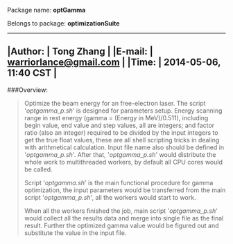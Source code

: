 Package name: **optGamma**

Belongs to package: **optimizationSuite**

-----------------------------------------
|Author: | Tong Zhang             |
|E-mail: | warriorlance@gmail.com |
|Time:   | 2014-05-06, 11:40 CST  |
-----------------------------------------

###Overview:
>	Optimize the beam energy for an free-electron laser. The script
>	'*optgamma_p.sh*' is designed for parameters setup. Energy 
>	scanning range in rest energy (gamma = (Energy in MeV)/0.511),
>	including begin value, end value and step values, all are integers;
>	and factor ratio (also an integer) required to be divided by the 
>	input integers to get the true float values, these are all shell
>	scripting tricks in dealing with arithmetical calculation. 
>	Input file name also should be defined in '*optgamma_p.sh*'.
>	After that, '*optgamma_p.sh*' would distribute the whole work
>	to multithreaded workers, by default all CPU cores would be called.
>
>	Script '*optgamma.sh*' is the main functional procedure for 
>	gamma optimization, the input parameters would be transferred from
>	the main script '*optgamma_p.sh*', all the workers would start
>	to work.
>
>	When all the workers finished the job, main script '*optgamma_p.sh*'
>	would collect all the results data and merge into single file as the
>	final result. Further the optimized gamma value would be figured out
>	and substitute the value in the input file.
